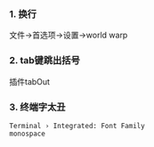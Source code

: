 ### 1. 换行
  文件->首选项->设置->world warp

### 2. tab键跳出括号
  插件tabOut
  
### 3. 终端字太丑
    Terminal › Integrated: Font Family
    monospace
